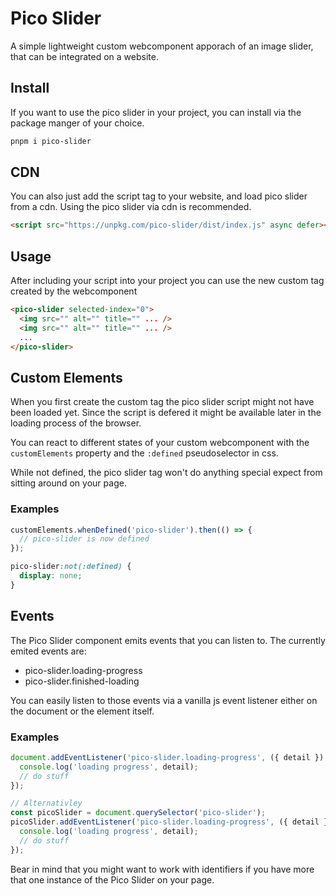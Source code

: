 # Pico Slider

A simple lightweight custom webcomponent apporach of an image slider, that can be integrated on a website.

## Install

If you want to use the pico slider in your project, you can install via the package manger of your choice.

```sh
pnpm i pico-slider
```

## CDN

You can also just add the script tag to your website, and load pico slider from a cdn. Using the pico slider via cdn is
recommended.

```html
<script src="https://unpkg.com/pico-slider/dist/index.js" async defer></script>
```

## Usage

After including your script into your project you can use the new custom tag created by the webcomponent

```html
<pico-slider selected-index="0">
  <img src="" alt="" title="" ... />
  <img src="" alt="" title="" ... />
  ...
</pico-slider>
```

## Custom Elements

When you first create the custom tag the pico slider script might not have been loaded yet. Since the script is
defered it might be available later in the loading process of the browser.

You can react to different states of your custom webcomponent with the `customElements` property and the `:defined` pseudoselector in css.

While not defined, the pico slider tag won't do anything special expect from sitting around on your page.

### Examples

```js
customElements.whenDefined('pico-slider').then(() => {
  // pico-slider is now defined
});
```

```css
pico-slider:not(:defined) {
  display: none;
}
```

## Events

The Pico Slider component emits events that you can listen to. The currently emited events are:

- pico-slider.loading-progress
- pico-slider.finished-loading

You can easily listen to those events via a vanilla js event listener either on the document or the element itself.

### Examples

```js
document.addEventListener('pico-slider.loading-progress', ({ detail }) => {
  console.log('loading progress', detail);
  // do stuff
});

// Alternativley
const picoSlider = document.querySelector('pico-slider');
picoSlider.addEventListener('pico-slider.loading-progress', ({ detail }) => {
  console.log('loading progress', detail);
  // do stuff
});
```

Bear in mind that you might want to work with identifiers if you have more that one instance of the Pico Slider on your page.
